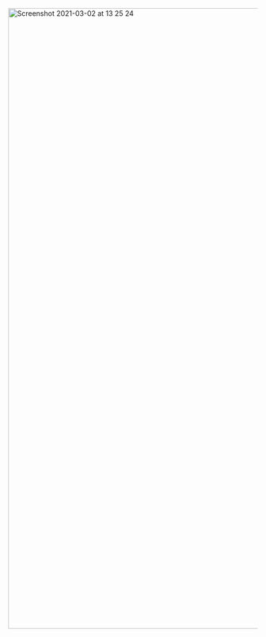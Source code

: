 <img width="1250" alt="Screenshot 2021-03-02 at 13 25 24" src="https://user-images.githubusercontent.com/20683951/109655046-bfcba700-7b5a-11eb-9909-a292affead80.png">
 
